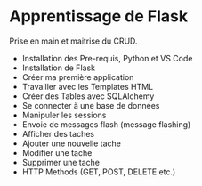 Apprentissage de Flask
======================

Prise en main et maitrise du CRUD.

- Installation des Pre-requis, Python et VS Code
- Installation de Flask
- Créer ma première application
- Travailler avec les Templates HTML
- Créer des Tables avec SQLAlchemy
- Se connecter à une base de données
- Manipuler les sessions
- Envoie de messages flash (message flashing)
- Afficher des taches
- Ajouter une nouvelle tache
- Modifier une tache
- Supprimer une tache
- HTTP Methods (GET, POST, DELETE etc.) 